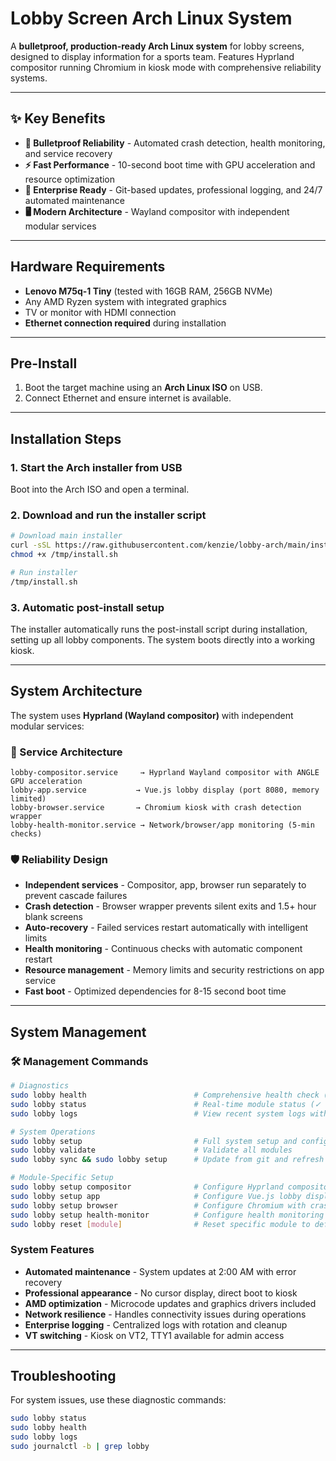 # Lobby Screen Arch Linux System

A **bulletproof, production-ready Arch Linux system** for lobby screens, designed to display information for a sports team. Features Hyprland compositor running Chromium in kiosk mode with comprehensive reliability systems.

---

## ✨ Key Benefits

- **🚀 Bulletproof Reliability** - Automated crash detection, health monitoring, and service recovery
- **⚡ Fast Performance** - 10-second boot time with GPU acceleration and resource optimization  
- **🔧 Enterprise Ready** - Git-based updates, professional logging, and 24/7 automated maintenance
- **🖥️ Modern Architecture** - Wayland compositor with independent modular services

---

## Hardware Requirements

- **Lenovo M75q-1 Tiny** (tested with 16GB RAM, 256GB NVMe)
- Any AMD Ryzen system with integrated graphics
- TV or monitor with HDMI connection
- **Ethernet connection required** during installation

---

## Pre-Install

1. Boot the target machine using an **Arch Linux ISO** on USB.
2. Connect Ethernet and ensure internet is available.

---

## Installation Steps

### 1. Start the Arch installer from USB

Boot into the Arch ISO and open a terminal.

### 2. Download and run the installer script

```bash
# Download main installer
curl -sSL https://raw.githubusercontent.com/kenzie/lobby-arch/main/install.sh -o /tmp/install.sh
chmod +x /tmp/install.sh

# Run installer
/tmp/install.sh
```

### 3. Automatic post-install setup

The installer automatically runs the post-install script during installation, setting up all lobby components. The system boots directly into a working kiosk.

---

## System Architecture

The system uses **Hyprland (Wayland compositor)** with independent modular services:

### 🔧 Service Architecture
```
lobby-compositor.service     → Hyprland Wayland compositor with ANGLE GPU acceleration
lobby-app.service           → Vue.js lobby display (port 8080, memory limited)
lobby-browser.service       → Chromium kiosk with crash detection wrapper
lobby-health-monitor.service → Network/browser/app monitoring (5-min checks)
```

### 🛡️ Reliability Design
- **Independent services** - Compositor, app, browser run separately to prevent cascade failures
- **Crash detection** - Browser wrapper prevents silent exits and 1.5+ hour blank screens  
- **Auto-recovery** - Failed services restart automatically with intelligent limits
- **Health monitoring** - Continuous checks with automatic component restart
- **Resource management** - Memory limits and security restrictions on app service
- **Fast boot** - Optimized dependencies for 8-15 second boot time

---

## System Management

### 🛠️ Management Commands

```bash
# Diagnostics
sudo lobby health                        # Comprehensive health check (20+ validations)
sudo lobby status                        # Real-time module status (✓ OK / ✗ FAILED)
sudo lobby logs                          # View recent system logs with filtering

# System Operations  
sudo lobby setup                         # Full system setup and configuration
sudo lobby validate                      # Validate all modules
sudo lobby sync && sudo lobby setup      # Update from git and refresh configuration

# Module-Specific Setup
sudo lobby setup compositor              # Configure Hyprland compositor
sudo lobby setup app                     # Configure Vue.js lobby display service
sudo lobby setup browser                 # Configure Chromium with crash detection
sudo lobby setup health-monitor          # Configure health monitoring
sudo lobby reset [module]                # Reset specific module to defaults
```

### System Features
- **Automated maintenance** - System updates at 2:00 AM with error recovery
- **Professional appearance** - No cursor display, direct boot to kiosk
- **AMD optimization** - Microcode updates and graphics drivers included
- **Network resilience** - Handles connectivity issues during operations
- **Enterprise logging** - Centralized logs with rotation and cleanup
- **VT switching** - Kiosk on VT2, TTY1 available for admin access

---

## Troubleshooting

For system issues, use these diagnostic commands:
```bash
sudo lobby status
sudo lobby health
sudo lobby logs
sudo journalctl -b | grep lobby
```
